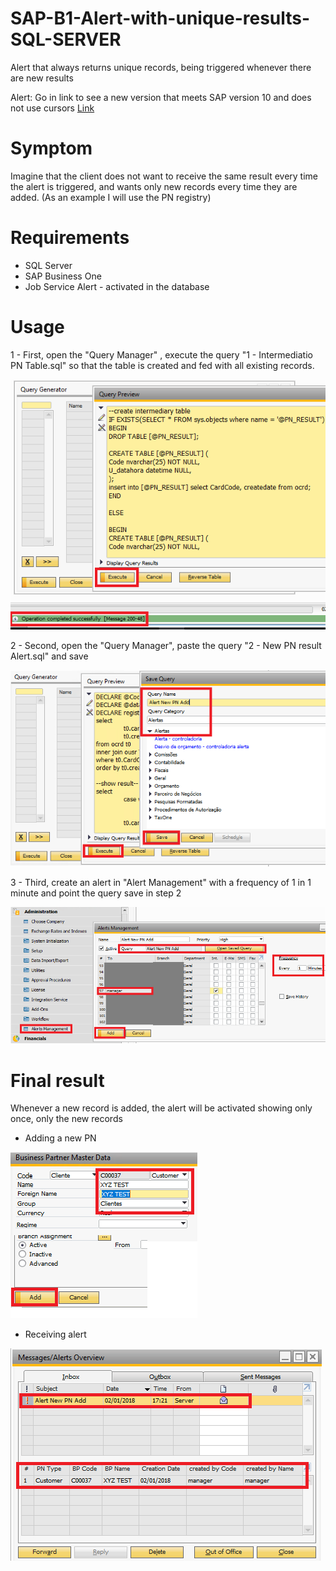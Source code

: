 # SAP-B1-Alert-with-unique-results-SQL-SERVER

Alert that always returns unique records, being triggered whenever there are new results

Alert: Go in link to see a new version that meets SAP version 10 and does not use cursors [Link](https://github.com/MRGhidini/SAP-B1-Alert-with-unique-results-SQL-SERVER-New)

# Symptom

Imagine that the client does not want to receive the same result every time the alert is triggered, and wants only new records every time they are added. (As an example I will use the PN registry)

# Requirements

* SQL Server
* SAP Business One
* Job Service Alert - activated in the database

# Usage

1 - First, open the "Query Manager" , execute the query "1 - Intermediatio PN Table.sql" so that the table is created and fed with all existing records.

![Screenshot](img/1.png)

2 - Second, open the "Query Manager", paste the query "2 - New PN result Alert.sql" and save

![Screenshot](img/2.png)

3 - Third, create an alert in "Alert Management" with a frequency of 1 in 1 minute and point the query save in step 2

![Screenshot](img/3.png)

# Final result

Whenever a new record is added, the alert will be activated showing only once, only the new records

* Adding a new PN

![Screenshot](img/4-1.png)

* Receiving alert

![Screenshot](img/4-2.png)


